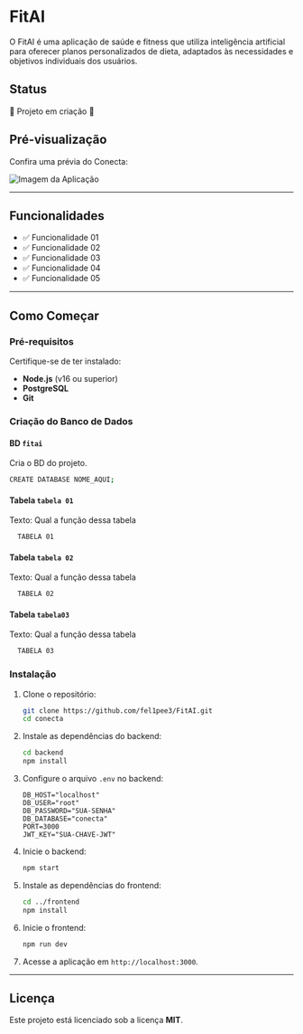 # FitAI

O FitAI é uma aplicação de saúde e fitness que utiliza inteligência artificial para oferecer planos personalizados de dieta, adaptados às necessidades e objetivos
individuais dos usuários.

## Status
🚧 Projeto em criação 🚧

## Pré-visualização
Confira uma prévia do Conecta:

![Imagem da Aplicação](frontend/images/tela1.png)

---

## Funcionalidades
- ✅ Funcionalidade 01
- ✅ Funcionalidade 02
- ✅ Funcionalidade 03
- ✅ Funcionalidade 04
- ✅ Funcionalidade 05

---

## Como Começar

### Pré-requisitos
Certifique-se de ter instalado:
- **Node.js** (v16 ou superior)
- **PostgreSQL**
- **Git**

### Criação do Banco de Dados

#### BD `fitai`
Cria o BD do projeto.
```bash
CREATE DATABASE NOME_AQUI;
```

#### Tabela `tabela 01`
Texto: Qual a função dessa tabela
```bash
  TABELA 01
```

#### Tabela `tabela 02`
Texto: Qual a função dessa tabela
```bash
  TABELA 02
```

#### Tabela `tabela03`
Texto: Qual a função dessa tabela
```bash
  TABELA 03
```

### Instalação

1. Clone o repositório:
    ```bash
    git clone https://github.com/fel1pee3/FitAI.git
    cd conecta
    ```

2. Instale as dependências do backend:
    ```bash
    cd backend
    npm install
    ```

3. Configure o arquivo `.env` no backend:
    ```env
    DB_HOST="localhost"
    DB_USER="root"
    DB_PASSWORD="SUA-SENHA"
    DB_DATABASE="conecta"
    PORT=3000
    JWT_KEY="SUA-CHAVE-JWT"
    ```

4. Inicie o backend:
    ```bash
    npm start
    ```

5. Instale as dependências do frontend:
    ```bash
    cd ../frontend
    npm install
    ```

6. Inicie o frontend:
    ```bash
    npm run dev
    ```

7. Acesse a aplicação em `http://localhost:3000`.

---

## Licença
Este projeto está licenciado sob a licença **MIT**.

